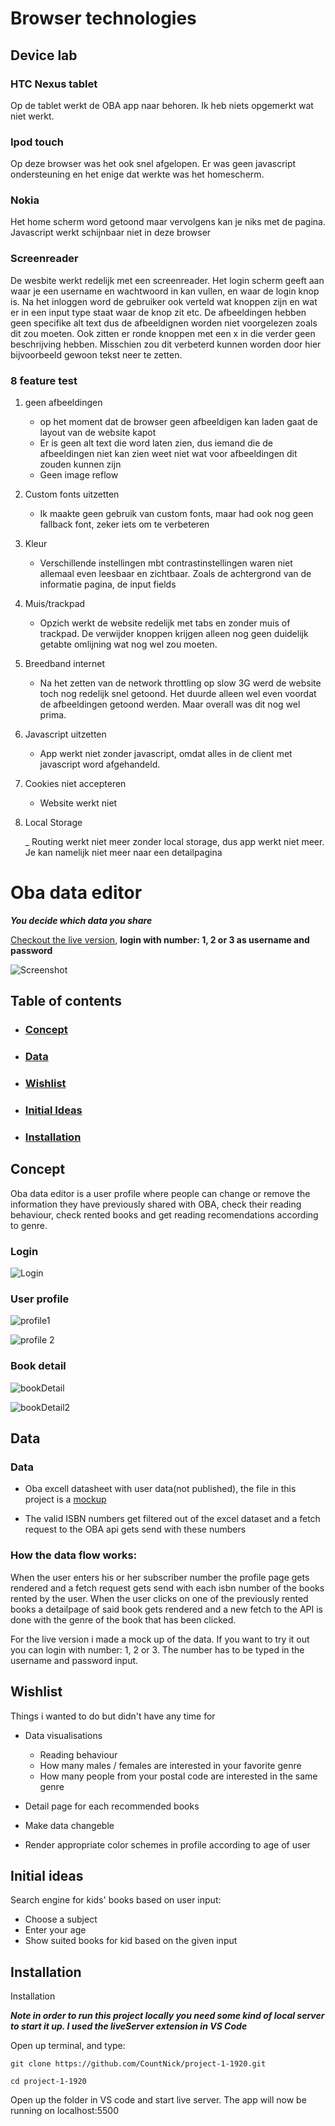 # Browser technologies

## Device lab

### HTC Nexus tablet

Op de tablet werkt de OBA app naar behoren. Ik heb niets opgemerkt wat niet werkt.

### Ipod touch

Op deze browser was het ook snel afgelopen. Er was geen javascript ondersteuning en het enige dat werkte was het homescherm.

### Nokia

Het home scherm word getoond maar vervolgens kan je niks met de pagina. Javascript werkt schijnbaar niet in deze browser

### Screenreader

De wesbite werkt redelijk met een screenreader. Het login scherm geeft aan waar je een username en wachtwoord in kan vullen, en waar de login knop is. Na het inloggen word de gebruiker ook verteld wat knoppen zijn en wat er in een input type staat waar de knop zit etc. De afbeeldingen hebben geen specifike alt text dus de afbeeldignen worden niet voorgelezen zoals dit zou moeten. Ook zitten er ronde knoppen met een x in die verder geen beschrijving hebben. Misschien zou dit verbeterd kunnen worden door hier bijvoorbeeld gewoon tekst neer te zetten.

### 8 feature test 

1. geen afbeeldingen 

    - op het moment dat de browser geen afbeeldigen kan laden gaat de layout van de website kapot
    - Er is geen alt text die word laten zien, dus iemand die de afbeeldingen niet kan zien weet niet wat voor afbeeldingen dit zouden kunnen zijn
    - Geen image reflow

2. Custom fonts uitzetten

    - Ik maakte geen gebruik van custom fonts, maar had ook nog geen fallback font, zeker iets om te verbeteren

3. Kleur

    - Verschillende instellingen mbt contrastinstellingen waren niet allemaal even leesbaar en zichtbaar. Zoals de achtergrond van de informatie pagina, de input fields

4. Muis/trackpad

    - Opzich werkt de website redelijk met tabs en zonder muis of trackpad. De verwijder knoppen krijgen alleen nog geen duidelijk getabte omlijning wat nog wel zou moeten. 

5. Breedband internet

    - Na het zetten van de network throttling op slow 3G werd de website toch nog redelijk snel getoond. Het duurde alleen wel even voordat de afbeeldingen getoond werden. Maar overall was dit nog wel prima.

6. Javascript uitzetten 

    - App werkt niet zonder javascript, omdat alles in de client met javascript word afgehandeld.

7. Cookies niet accepteren

    - Website werkt niet

8. Local Storage

    _ Routing werkt niet meer zonder local storage, dus app werkt niet meer. Je kan namelijk niet meer naar een detailpagina



# Oba data editor
*__You decide which data you share__*

[Checkout the live version](https://countnick.github.io/project-1-1920/), __login with number: 1, 2 or 3 as username and password__

![Screenshot](https://user-images.githubusercontent.com/47485018/76060182-fb9c5280-5f80-11ea-876e-eb21efe6dbd5.png)


## Table of contents

* ### [Concept](https://github.com/CountNick/project-1-1920#concept-1)
* ### [Data](https://github.com/CountNick/project-1-1920#data-1)
* ### [Wishlist](https://github.com/CountNick/project-1-1920#wishlist-1)
* ### [Initial Ideas](https://github.com/CountNick/project-1-1920#wishlist)
* ### [Installation](https://github.com/CountNick/project-1-1920#installation-1)

## Concept

Oba data editor is a user profile where people can change or remove the information they have previously shared with OBA, check their reading behaviour, check rented books and get reading recomendations according to genre.

### Login 
![Login](https://user-images.githubusercontent.com/47485018/76058929-e7a32180-5f7d-11ea-8230-fe7c4bb7f3f2.gif)


### User profile
![profile1](https://user-images.githubusercontent.com/47485018/76059149-6a2be100-5f7e-11ea-96ba-28d45ab4c7d9.gif)

![profile 2](https://user-images.githubusercontent.com/47485018/76059317-d3abef80-5f7e-11ea-85f4-294e8dabb872.gif)

### Book detail
![bookDetail](https://user-images.githubusercontent.com/47485018/76059480-4321df00-5f7f-11ea-83f3-ed441f59ce4f.gif)

![bookDetail2](https://user-images.githubusercontent.com/47485018/76059619-9b58e100-5f7f-11ea-9b41-7a2d4ee43e8f.gif)

## Data

### __Data__

* Oba excell datasheet with user data(not published), the file in this project is a [mockup](https://github.com/CountNick/project-1-1920/blob/master/fakeSet.json)

* The valid ISBN numbers get filtered out of the excel dataset and a fetch request to the OBA api gets send with these numbers

### How the data flow works: 

When the user enters his or her subscriber number the profile page gets rendered and a fetch request gets send with each isbn number of the books rented by the user. When the user clicks on one of the previously rented books a detailpage of said book gets rendered and a new fetch to the API is done with the genre of the book that has been clicked.

For the live version i made a mock up of the data. If you want to try it out you can login with number: 1, 2 or 3. The number has to be typed in the username and password input.

## Wishlist

Things i wanted to do but didn't have any time for

* Data visualisations
    * Reading behaviour
    * How many males / females are interested in your favorite genre
    * How many people from your postal code are interested in the same genre 

* Detail page for each recommended books

* Make data changeble

* Render appropriate color schemes in profile according to age of user

## Initial ideas

Search engine for kids' books based on user input:

* Choose a subject
* Enter your age
* Show suited books for kid based on the given input

## Installation 

Installation

__*Note in order to run this project locally you need some kind of local server to start it up. I used the liveServer extension in VS Code*__

Open up terminal, and type:

```
git clone https://github.com/CountNick/project-1-1920.git
```
```
cd project-1-1920
```
Open up the folder in VS code and start live server. The app will now be running on localhost:5500